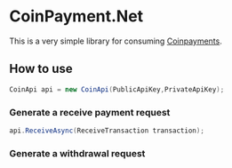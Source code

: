 
# CoinPayment.Net

This is a very simple library for consuming [Coinpayments](https://coinpayments.net).

## How to use

```c#
CoinApi api = new CoinApi(PublicApiKey,PrivateApiKey);
```

### Generate a receive payment request

```c#
api.ReceiveAsync(ReceiveTransaction transaction);
```

### Generate a withdrawal request

```c#